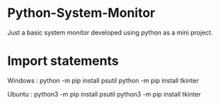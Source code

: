 # Python-System-Monitor
Just a basic system monitor developed using python as a mini project.


# Import statements
Windows :
python -m pip install psutil
python -m pip install tkinter


Ubuntu :
python3 -m pip install psutil
python3 -m pip install tkinter